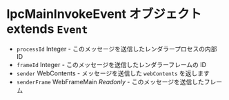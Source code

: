 # IpcMainInvokeEvent オブジェクト extends `Event`

* `processId` Integer - このメッセージを送信したレンダラープロセスの内部 ID
* `frameId` Integer - このメッセージを送信したレンダラーフレームの ID
* `sender` WebContents - メッセージを送信した `webContents` を返します
* `senderFrame` WebFrameMain _Readonly_ - このメッセージを送信したフレーム
